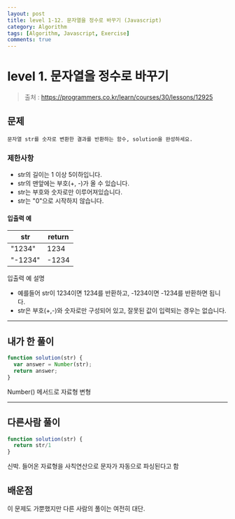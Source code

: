 ```yaml
---
layout: post
title: level 1-12. 문자열을 정수로 바꾸기 (Javascript)
category: Algorithm
tags: [Algorithm, Javascript, Exercise]
comments: true
---
```

# level 1. 문자열을 정수로 바꾸기
> 출처 : <https://programmers.co.kr/learn/courses/30/lessons/12925>

## 문제

```
문자열 str를 숫자로 변환한 결과를 반환하는 함수, solution을 완성하세요.
```

### 제한사항

- str의 길이는 1 이상 5이하입니다.
- str의 맨앞에는 부호(+, -)가 올 수 있습니다.
- str는 부호와 숫자로만 이루어져있습니다.
- str는 "0"으로 시작하지 않습니다.

#### 입출력 예

str | return 
--------- | ---------
"1234" | 1234
"-1234" | -1234

입출력 예 설명  

- 예를들어 str이 1234이면 1234를 반환하고, -1234이면 -1234를 반환하면 됩니다.
- str은 부호(+,-)와 숫자로만 구성되어 있고, 잘못된 값이 입력되는 경우는 없습니다.

***

## 내가 한 풀이
```javascript
function solution(str) {
  var answer = Number(str);
  return answer;
}
```
Number() 메서드로 자료형 변형
***

## 다른사람 풀이
```javascript
function solution(str) {
  return str/1
}
```
신박. 들어온 자료형을 사칙연산으로 문자가 자동으로 파싱된다고 함

## 배운점

이 문제도 가뿐했지만 다른 사람의 풀이는 여전히 대단.
